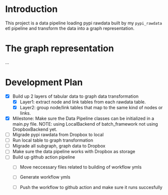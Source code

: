 # Introduction

This project is a data pipeline loading 
pypi rawdata built by my `pypi_rawdata` etl pipeline and transform the data into a graph representation. 

# The graph representation

... 


# Development Plan 

- [X] Build up 2 layers of tabular data to graph data transformation
    - [X] Layer1: extract node and link tables from each rawdata table.
    - [X] Layer2: group node/link tables that map to the same kind of nodes or links. 
- [X] Milestone: Make sure the Data Pipeline classes can be initialized in a main.py file. 
    NOTE: using LocalBackend of batch_framework
    not using DropboxBackend yet.
- [ ] Migrade pypi rawdata from Dropbox to local
- [ ] Run local table to graph transformation
- [ ] Migrade all subgraph, graph data to Dropbox
- [ ] Make sure the data pipeline works with Dropbox as storage 
- [ ] Build up github action pipeline
    - [ ] Move neccessary files related to building of workflow ymls
    - [ ] Generate workflow ymls
    - [ ] Push the workflow to github action and make sure it runs succesfully


